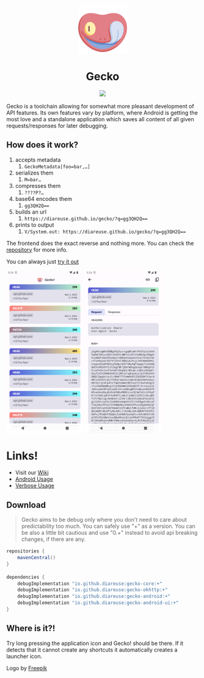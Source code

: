 <p align="center">
  <img src="art/logo.png" width="128px" />
</p>
<h1 align="center">Gecko</h1>
<p align="center">
   <a href="https://www.codacy.com/gh/diareuse/gecko/dashboard?utm_source=github.com&amp;utm_medium=referral&amp;utm_content=diareuse/gecko&amp;utm_campaign=Badge_Grade">
      <img src="https://app.codacy.com/project/badge/Grade/5492c78bdcb74d7eb4d17c835f953d14"/>
   </a>
</p>

Gecko is a toolchain allowing for somewhat more pleasant development of API features. Its own
features vary by platform, where Android is getting the most love and a standalone application which
saves all content of all given requests/responses for later debugging.

## How does it work?

1) accepts metadata
   1) `GeckoMetadata[foo=bar,…]`
2) serializes them
   1) `M=bar…`
3) compresses them
   1) `????P?…`
4) base64 encodes them
   1) `gg3QH2Q==`
5) builds an url
   1) `https://diareuse.github.io/gecko/?q=gg3QH2Q==`
6) prints to output
   1) `V/System.out: https://diareuse.github.io/gecko/?q=gg3QH2Q==`

The frontend does the exact reverse and nothing more. You can check
the [repository](https://github.com/diareuse/gecko-fe) for more info.

You can always
just [try it out](https://diareuse.github.io/gecko/?q=H4sIAAAAAAAAAJ1UXW_aMBSVkj3xKyIet1ETQlmH1Id2rVRNZfSDbVVfkONcErdJbNlOKEP8912HhBYmoVEpL7m559xzjnPtZDfj-4nrFIkxUg8JoZIfxdwkRXjEREZiro0mfi_oHw8IFjLIjXad5IwxkGZIpUw5o4aLnJR51CDL4NOTFrnrpIPAdczbrnU9XLY8r23JpzxqD732ekL7sy2HIlrY2mjh6UKC8ugctMjAq-e3WyvXYb2u7zojpoAaiFxHXk0mN6TnOlcPnStIUzH8OKcl6I-te9AaJw_hhWYyhY5ev3eYEM8cXOfaD7p915n8q_K8UlkJ9CtluYigFjy6uHwZP0eSBXcXYc83j7-Pu6Pb09O1hUKltmlvqHQQhd0QWDDohuHJF_ja9082ERN_O4vvhTaNf57H3kwozyTgafoMnpi9-VQL0KAQZw3gWypinlsawYxAi1XPlrVdc7eDXw8_UvZ0edr00pIaqqY7zt644hmNQRNQSihSD5ommOoCvc8amljVROtJTXl_YNaNJjviE5Ole-TsdM8E_hNzpNmF7BtFNqhtGoz5HTSIWhKBp4Yp4ufVJhL7OxzEVyGWpN6fDZHGXBVEB1HVGBQ2z1HTkiiQ4pWxCDVTXNqlOEziFrKhEyqmOf9DD6dD5IbFKjwMXSEaOJR2wQ7CryFLIhUvKVusXpUw4CUm_g7OHWxDaRYSLMdPu8DNKXADUxpl1Q7PaKoB66tqz-v7b4o_OoLwTvQ73X7HP5n0giE-x4PH-j6Q0X_10cIkQk2p1oLx6pxs_7fx9fXZ-fjubDK-w9u35X74C9iU9Ts4BgAA)

<p float="left">
    <img src="art/dashboard.png" width=40% height=40%>
    <img src="art/detail.png" width=40% height=40%>
</p>

# Links!

- Visit our [Wiki](https://github.com/diareuse/gecko/wiki)
- [Android Usage](https://github.com/diareuse/gecko/wiki/Android-Usage)
- [Verbose Usage](https://github.com/diareuse/gecko/wiki/Verbose-Usage)

## Download

> Gecko aims to be debug only where you don't need to care about predictability too much.
> You can safely use "+" as a version.
> You can be also a little bit cautious and use "0.+" instead to avoid api breaking changes, if there are any.

```groovy
repositories {
    mavenCentral()
}

dependencies {
    debugImplementation "io.github.diareuse:gecko-core:+"
    debugImplementation "io.github.diareuse:gecko-okhttp:+"
    debugImplementation "io.github.diareuse:gecko-android:+"
    debugImplementation "io.github.diareuse:gecko-android-ui:+"
}
```

## Where is it?!

Try long pressing the application icon and Gecko! should be there. If it detects that it cannot
create any shortcuts it automatically creates a launcher icon.

Logo by <a href="https://www.flaticon.com/free-icons/gecko" title="gecko icons">Freepik</a>
